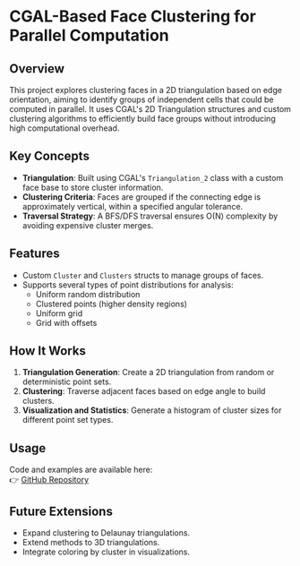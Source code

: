 # CGAL-Based Face Clustering for Parallel Computation

## Overview
This project explores clustering faces in a 2D triangulation based on edge orientation, aiming to identify groups of independent cells that could be computed in parallel. It uses CGAL's 2D Triangulation structures and custom clustering algorithms to efficiently build face groups without introducing high computational overhead.

## Key Concepts
- **Triangulation**: Built using CGAL's `Triangulation_2` class with a custom face base to store cluster information.
- **Clustering Criteria**: Faces are grouped if the connecting edge is approximately vertical, within a specified angular tolerance.
- **Traversal Strategy**: A BFS/DFS traversal ensures O(N) complexity by avoiding expensive cluster merges.

## Features
- Custom `Cluster` and `Clusters` structs to manage groups of faces.
- Supports several types of point distributions for analysis:
  - Uniform random distribution
  - Clustered points (higher density regions)
  - Uniform grid
  - Grid with offsets

## How It Works
1. **Triangulation Generation**: Create a 2D triangulation from random or deterministic point sets.
2. **Clustering**: Traverse adjacent faces based on edge angle to build clusters.
3. **Visualization and Statistics**: Generate a histogram of cluster sizes for different point set types.

## Usage
Code and examples are available here:  
👉 [GitHub Repository](https://github.com/NicholasVasconcellos/CGProject)

## Future Extensions
- Expand clustering to Delaunay triangulations.
- Extend methods to 3D triangulations.
- Integrate coloring by cluster in visualizations.
